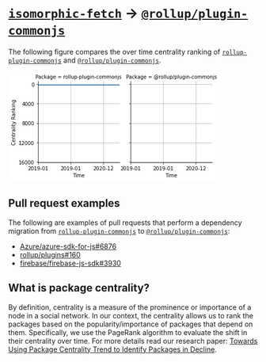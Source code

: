 # [`isomorphic-fetch`](https://www.npmjs.com/package/rollup-plugin-commonjs) -> [`@rollup/plugin-commonjs`](https://www.npmjs.com/package/@rollup/plugin-commonjs)

The following figure compares the over time centrality ranking of [`rollup-plugin-commonjs`](https://www.npmjs.com/package/rollup-plugin-commonjs) and [`@rollup/plugin-commonjs`](https://www.npmjs.com/package/@rollup/plugin-commonjs).

![the centrality of rollup-plugin-commonjs and @rollup/plugin-commonjs](../figs/rollup-plugin-commonjs_@rollup_plugin-commonjs.png)

## Pull request examples

The following are examples of pull requests that perform a dependency migration from [`rollup-plugin-commonjs`](https://www.npmjs.com/package/rollup-plugin-commonjs) to [`@rollup/plugin-commonjs`](https://www.npmjs.com/package/@rollup/plugin-commonjs):

- [Azure/azure-sdk-for-js#6876](https://github.com/Azure/azure-sdk-for-js/pull/6876)
- [rollup/plugins#160](https://github.com/rollup/plugins/pull/160)
- [firebase/firebase-js-sdk#3930](https://github.com/firebase/firebase-js-sdk/pull/3930)

## What is package centrality?

By definition, centrality is a measure of the prominence or importance of a node in a social network.
In our context, the centrality allows us to rank the packages based on the popularity/importance of packages that depend on them.
Specifically, we use the PageRank algorithm to evaluate the shift in their centrality over time.
For more details read our research paper: [Towards Using Package Centrality Trend to Identify Packages in Decline](https://arxiv.org/abs/2107.10168).
